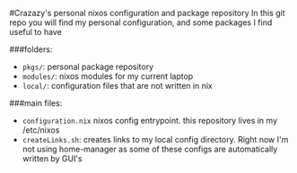 #Crazazy's personal nixos configuration and package repository
In this git repo you will find my personal configuration, and some packages I find useful to have
 
###folders:
- `pkgs/`: personal package repository
- `modules/`: nixos modules for my current laptop
- `local/`: configuration files that are not written in nix

###main files:
- `configuration.nix` nixos config entrypoint. this repository lives in my /etc/nixos
- `createLinks.sh`: creates links to my local config directory. Right now I'm not using home-manager     as some of these configs are automatically written by GUI's
